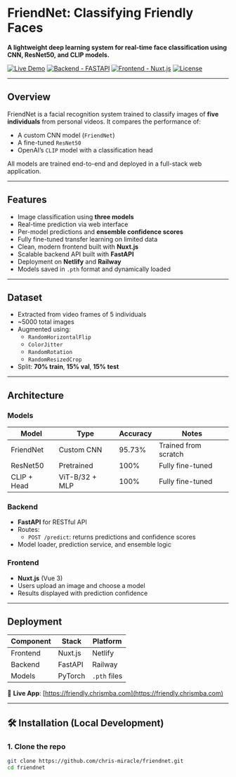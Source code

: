 # FriendNet: Classifying Friendly Faces

**A lightweight deep learning system for real-time face classification using CNN, ResNet50, and CLIP models.**

[![Live Demo](https://img.shields.io/badge/Live_Demo-FriendlyNet-blue)](https://friendly.chrismba.com)
[![Backend - FASTAPI](https://img.shields.io/badge/Backend-FastAPI-green)](https://fastapi.tiangolo.com)
[![Frontend - Nuxt.js](https://img.shields.io/badge/Frontend-Nuxt.js-lightgreen)](https://nuxt.com)
[![License](https://img.shields.io/badge/license-MIT-blue.svg)](LICENSE)

---

## Overview

FriendNet is a facial recognition system trained to classify images of **five individuals** from personal videos. It compares the performance of:
- A custom CNN model (`FriendNet`)
- A fine-tuned `ResNet50`
- OpenAI’s `CLIP` model with a classification head

All models are trained end-to-end and deployed in a full-stack web application.

---

## Features

- Image classification using **three models**
- Real-time prediction via web interface
- Per-model predictions and **ensemble confidence scores**
- Fully fine-tuned transfer learning on limited data
- Clean, modern frontend built with **Nuxt.js**
- Scalable backend API built with **FastAPI**
- Deployment on **Netlify** and **Railway**
- Models saved in `.pth` format and dynamically loaded

---

## Dataset

- Extracted from video frames of 5 individuals
- ~5000 total images
- Augmented using:
  - `RandomHorizontalFlip`
  - `ColorJitter`
  - `RandomRotation`
  - `RandomResizedCrop`
- Split: **70% train**, **15% val**, **15% test**

---

## Architecture

### Models
| Model       | Type           | Accuracy | Notes                          |
|-------------|----------------|----------|--------------------------------|
| FriendNet   | Custom CNN     | 95.73%   | Trained from scratch           |
| ResNet50    | Pretrained     | 100%     | Fully fine-tuned               |
| CLIP + Head | ViT-B/32 + MLP | 100%     | Fully fine-tuned               |

### Backend
- **FastAPI** for RESTful API
- Routes:
  - `POST /predict`: returns predictions and confidence scores
- Model loader, prediction service, and ensemble logic

### Frontend
- **Nuxt.js** (Vue 3)
- Users upload an image and choose a model
- Results displayed with prediction confidence

---

## Deployment

| Component | Stack    | Platform   |
|-----------|----------|------------|
| Frontend  | Nuxt.js  | Netlify    |
| Backend   | FastAPI  | Railway    |
| Models    | PyTorch  | `.pth` files |

🔗 **Live App**: [https://friendly.chrismba.com](https://friendly.chrismba.com)

---

## 🛠️ Installation (Local Development)

### 1. Clone the repo
```bash
git clone https://github.com/chris-miracle/friendnet.git
cd friendnet
